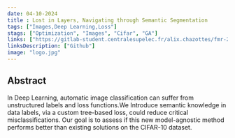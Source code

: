 ```yaml
---
date: 04-10-2024
title : Lost in Layers, Navigating through Semantic Segmentation
tags: ["Images,Deep Learning,Loss"]
stags: ["Optimization", "Images", "Cifar", "GA"]
links: ["https://gitlab-student.centralesupelec.fr/alix.chazottes/fmr-2024-segmentation-hierarchique"]
linksDescription: ["Github"]
image: "logo.jpg"
---
```


## Abstract

In Deep Learning, automatic
image classification can suffer from
unstructured labels and loss functions.We Introduce semantic knowledge
in data labels, via a custom
tree-based loss, could reduce
critical misclassifications.
Our goal is to assess if this new
model-agnostic method performs
better than existing solutions on the
CIFAR-10 dataset.